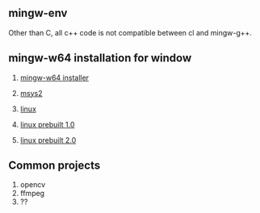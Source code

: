 ## mingw-env

Other than C, all c++ code is not compatible between cl and mingw-g++.

## mingw-w64 installation for window

1. [mingw-w64 installer](http://mingw-w64.org/doku.php/download/mingw-builds)

2. [msys2](https://www.msys2.org/)

3. [linux](https://android.googlesource.com/platform/prebuilts/gcc/linux-x86/host/x86_64-w64-mingw32-4.8)

4. [linux prebuilt 1.0](http://winlibs.com/)

5. [linux prebuilt 2.0](https://sourceforge.net/projects/mingw-w64/files/Toolchains%20targetting%20Win64/Automated%20Builds/)
## Common projects

1. opencv
2. ffmpeg
3. ??
